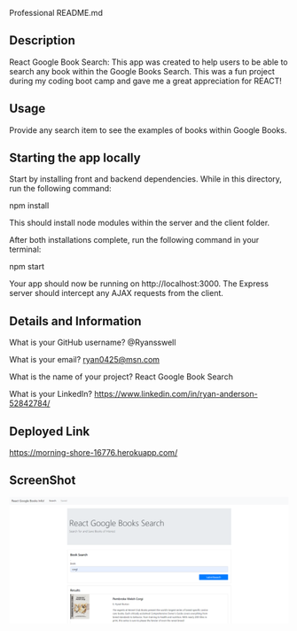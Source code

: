 Professional README.md

## Description

React Google Book Search:
This app was created to help users to be able to search any book within the Google Books Search. This was a fun project during my coding boot camp and gave me a great appreciation for REACT!

## Usage

Provide any search item to see the examples of books within Google Books.

## Starting the app locally

Start by installing front and backend dependencies. While in this directory, run the following command:

npm install

This should install node modules within the server and the client folder.

After both installations complete, run the following command in your terminal:

npm start

Your app should now be running on http://localhost:3000. The Express server should intercept any AJAX requests from the client.

## Details and Information

What is your GitHub username? @Ryansswell

What is your email? ryan0425@msn.com

What is the name of your project? React Google Book Search

What is your LinkedIn? https://www.linkedin.com/in/ryan-anderson-52842784/

## Deployed Link

https://morning-shore-16776.herokuapp.com/

## ScreenShot

![](https://github.com/Ryansswell/React-Google-Search/blob/main/Corgi-Pic.PNG)
